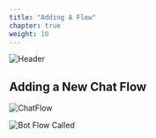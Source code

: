 ```yaml
---
title: "Adding A Flow"
chapter: true
weight: 10
---
```


![Header](/images/AddingFlow.jpg)

## Adding a New Chat Flow

![ChatFlow](/images/ChatFlow.jpg)

![Bot Flow Called](/images/CallBot.jpg)